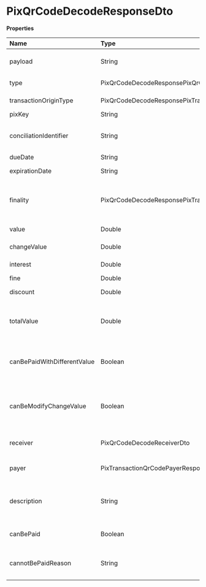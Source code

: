 # PixQrCodeDecodeResponseDto

**Properties**

| Name                        | Type                                                   | Required | Description                                                |
| :-------------------------- | :----------------------------------------------------- | :------- | :--------------------------------------------------------- |
| payload                     | String                                                 | ❌       | Copy and Paste of the QRCode                               |
| type                        | PixQrCodeDecodeResponsePixQrCodeType                   | ❌       | QRCode Type                                                |
| transactionOriginType       | PixQrCodeDecodeResponsePixTransactionOriginType        | ❌       | Transaction origin                                         |
| pixKey                      | String                                                 | ❌       | Pix key used                                               |
| conciliationIdentifier      | String                                                 | ❌       | Unique Pix reconciliation identifier with Asaas            |
| dueDate                     | String                                                 | ❌       | Due date                                                   |
| expirationDate              | String                                                 | ❌       | Expiration date                                            |
| finality                    | PixQrCodeDecodeResponsePixTransactionCashValueFinality | ❌       | Used to indicate whether it is a Withdrawal or Change      |
| value                       | Double                                                 | ❌       | QRCode Value                                               |
| changeValue                 | Double                                                 | ❌       | Change value                                               |
| interest                    | Double                                                 | ❌       | Interest value                                             |
| fine                        | Double                                                 | ❌       | Fine value                                                 |
| discount                    | Double                                                 | ❌       | Discount value                                             |
| totalValue                  | Double                                                 | ❌       | Total amount with fine, interest and discount applied      |
| canBePaidWithDifferentValue | Boolean                                                | ❌       | Informs if the QRCode can be paid with another amount      |
| canBeModifyChangeValue      | Boolean                                                | ❌       | Informs whether the change can be paid with another amount |
| receiver                    | PixQrCodeDecodeReceiverDto                             | ❌       | Information about the receiver                             |
| payer                       | PixTransactionQrCodePayerResponseDto                   | ❌       | Information about the payer                                |
| description                 | String                                                 | ❌       | Description provided during the creation of the QRCode     |
| canBePaid                   | Boolean                                                | ❌       | Informs if the QRCode can be paid                          |
| cannotBePaidReason          | String                                                 | ❌       | Informs why QRCode cannot be paid                          |

<!-- This file was generated by liblab | https://liblab.com/ -->
